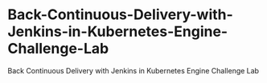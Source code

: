 # Back-Continuous-Delivery-with-Jenkins-in-Kubernetes-Engine-Challenge-Lab
Back Continuous Delivery with Jenkins in Kubernetes Engine Challenge Lab
